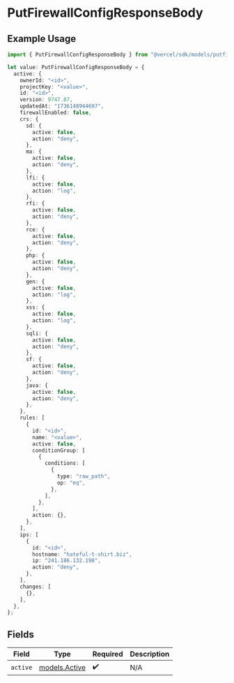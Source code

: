 # PutFirewallConfigResponseBody

## Example Usage

```typescript
import { PutFirewallConfigResponseBody } from "@vercel/sdk/models/putfirewallconfigop.js";

let value: PutFirewallConfigResponseBody = {
  active: {
    ownerId: "<id>",
    projectKey: "<value>",
    id: "<id>",
    version: 9747.87,
    updatedAt: "1736148944697",
    firewallEnabled: false,
    crs: {
      sd: {
        active: false,
        action: "deny",
      },
      ma: {
        active: false,
        action: "deny",
      },
      lfi: {
        active: false,
        action: "log",
      },
      rfi: {
        active: false,
        action: "deny",
      },
      rce: {
        active: false,
        action: "deny",
      },
      php: {
        active: false,
        action: "deny",
      },
      gen: {
        active: false,
        action: "log",
      },
      xss: {
        active: false,
        action: "log",
      },
      sqli: {
        active: false,
        action: "deny",
      },
      sf: {
        active: false,
        action: "deny",
      },
      java: {
        active: false,
        action: "deny",
      },
    },
    rules: [
      {
        id: "<id>",
        name: "<value>",
        active: false,
        conditionGroup: [
          {
            conditions: [
              {
                type: "raw_path",
                op: "eq",
              },
            ],
          },
        ],
        action: {},
      },
    ],
    ips: [
      {
        id: "<id>",
        hostname: "hateful-t-shirt.biz",
        ip: "241.186.132.198",
        action: "deny",
      },
    ],
    changes: [
      {},
    ],
  },
};
```

## Fields

| Field                                | Type                                 | Required                             | Description                          |
| ------------------------------------ | ------------------------------------ | ------------------------------------ | ------------------------------------ |
| `active`                             | [models.Active](../models/active.md) | :heavy_check_mark:                   | N/A                                  |